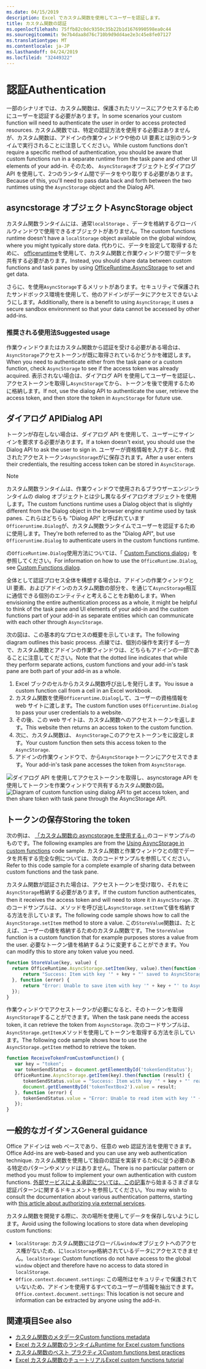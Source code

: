 ```yaml
---
ms.date: 04/15/2019
description: Excel でカスタム関数を使用してユーザーを認証します。
title: カスタム関数の認証
ms.openlocfilehash: 75ffb82c0dc9350c35b22b1d1676990598ea0c44
ms.sourcegitcommit: 9e7b4daa8d76c710b9d9dd4ae2e3c45e8fe07127
ms.translationtype: MT
ms.contentlocale: ja-JP
ms.lasthandoff: 04/24/2019
ms.locfileid: "32449322"
---
```

# <a name="authentication"></a><span data-ttu-id="46944-103">認証</span><span class="sxs-lookup"><span data-stu-id="46944-103">Authentication</span></span>

<span data-ttu-id="46944-104">一部のシナリオでは、カスタム関数は、保護されたリソースにアクセスするためにユーザーを認証する必要があります。</span><span class="sxs-lookup"><span data-stu-id="46944-104">In some scenarios your custom function will need to authenticate the user in order to access protected resources.</span></span> <span data-ttu-id="46944-105">カスタム関数では、特定の認証方法を使用する必要はありませんが、カスタム関数は、アドインの作業ウィンドウや他の UI 要素とは別のランタイムで実行されることに注意してください。</span><span class="sxs-lookup"><span data-stu-id="46944-105">While custom functions don't require a specific method of authentication, you should be aware that custom functions run in a separate runtime from the task pane and other UI elements of your add-in.</span></span> <span data-ttu-id="46944-106">そのため、 `AsyncStorage`オブジェクトとダイアログ API を使用して、2つのランタイム間でデータをやり取りする必要があります。</span><span class="sxs-lookup"><span data-stu-id="46944-106">Because of this, you'll need to pass data back and forth between the two runtimes using the `AsyncStorage` object and the Dialog API.</span></span>
  
## <a name="asyncstorage-object"></a><span data-ttu-id="46944-107">asyncstorage オブジェクト</span><span class="sxs-lookup"><span data-stu-id="46944-107">AsyncStorage object</span></span>

<span data-ttu-id="46944-108">カスタム関数ランタイムには、通常`localStorage` 、データを格納するグローバルウィンドウで使用できるオブジェクトがありません。</span><span class="sxs-lookup"><span data-stu-id="46944-108">The custom functions runtime doesn't have a `localStorage` object available on the global window, where you might typically store data.</span></span> <span data-ttu-id="46944-109">代わりに、データを設定して取得するために、 [officeruntime](/javascript/api/office-runtime/officeruntime.asyncstorage)を使用して、カスタム関数と作業ウィンドウ間でデータを共有する必要があります。</span><span class="sxs-lookup"><span data-stu-id="46944-109">Instead, you should share data between custom functions and task panes by using [OfficeRuntime.AsyncStorage](/javascript/api/office-runtime/officeruntime.asyncstorage) to set and get data.</span></span>

<span data-ttu-id="46944-110">さらに、を使用`AsyncStorage`するメリットがあります。セキュリティで保護されたサンドボックス環境を使用して、他のアドインがデータにアクセスできないようにします。</span><span class="sxs-lookup"><span data-stu-id="46944-110">Additionally, there is a benefit to using `AsyncStorage`; it uses a secure sandbox environment so that your data cannot be accessed by other add-ins.</span></span>

### <a name="suggested-usage"></a><span data-ttu-id="46944-111">推奨される使用法</span><span class="sxs-lookup"><span data-stu-id="46944-111">Suggested usage</span></span>

<span data-ttu-id="46944-112">作業ウィンドウまたはカスタム関数から認証を受ける必要がある場合は、 `AsyncStorage`アクセストークンが既に取得されているかどうかを確認します。</span><span class="sxs-lookup"><span data-stu-id="46944-112">When you need to authenticate either from the task pane or a custom function, check `AsyncStorage` to see if the access token was already acquired.</span></span> <span data-ttu-id="46944-113">表示されない場合は、ダイアログ API を使用してユーザーを認証し、アクセストークンを取得し`AsyncStorage`てから、トークンを後で使用するために格納します。</span><span class="sxs-lookup"><span data-stu-id="46944-113">If not, use the dialog API to authenticate the user, retrieve the access token, and then store the token in `AsyncStorage` for future use.</span></span>

## <a name="dialog-api"></a><span data-ttu-id="46944-114">ダイアログ API</span><span class="sxs-lookup"><span data-stu-id="46944-114">Dialog API</span></span>

<span data-ttu-id="46944-115">トークンが存在しない場合は、ダイアログ API を使用して、ユーザーにサインインを要求する必要があります。</span><span class="sxs-lookup"><span data-stu-id="46944-115">If a token doesn't exist, you should use the Dialog API to ask the user to sign in.</span></span> <span data-ttu-id="46944-116">ユーザーが資格情報を入力すると、作成されたアクセストークン`AsyncStorage`がに保存されます。</span><span class="sxs-lookup"><span data-stu-id="46944-116">After a user enters their credentials, the resulting access token can be stored in `AsyncStorage`.</span></span>

> [!NOTE]
> <span data-ttu-id="46944-117">カスタム関数ランタイムは、作業ウィンドウで使用されるブラウザーエンジンランタイムの dialog オブジェクトとは少し異なるダイアログオブジェクトを使用します。</span><span class="sxs-lookup"><span data-stu-id="46944-117">The custom functions runtime uses a Dialog object that is slightly different from the Dialog object in the browser engine runtime used by task panes.</span></span> <span data-ttu-id="46944-118">これらはどちらも "Dialog API" と呼ばれています`Officeruntime.Dialog`が、カスタム関数ランタイムでユーザーを認証するために使用します。</span><span class="sxs-lookup"><span data-stu-id="46944-118">They're both referred to as the "Dialog API", but use `Officeruntime.Dialog` to authenticate users in the custom functions runtime.</span></span>

<span data-ttu-id="46944-119">の`OfficeRuntime.Dialog`使用方法については、「 [Custom Functions dialog](/office/dev/add-ins/excel/custom-functions-dialog)」を参照してください。</span><span class="sxs-lookup"><span data-stu-id="46944-119">For information on how to use the `OfficeRuntime.Dialog`, see [Custom Functions dialog](/office/dev/add-ins/excel/custom-functions-dialog).</span></span>

<span data-ttu-id="46944-120">全体として認証プロセス全体を構想する場合は、アドインの作業ウィンドウと UI 要素、およびアドインのカスタム関数の部分を、を通じて`AsyncStorage`相互に通信できる個別のエンティティと考えることをお勧めします。</span><span class="sxs-lookup"><span data-stu-id="46944-120">When envisioning the entire authentication process as a whole, it might be helpful to think of the task pane and UI elements of your add-in and the custom functions part of your add-in as separate entities which can communicate with each other through `AsyncStorage`.</span></span>

<span data-ttu-id="46944-121">次の図は、この基本的なプロセスの概要を示しています。</span><span class="sxs-lookup"><span data-stu-id="46944-121">The following diagram outlines this basic process.</span></span> <span data-ttu-id="46944-122">点線では、個別の操作を実行する一方で、カスタム関数とアドインの作業ウィンドウは、どちらもアドインの一部であることに注意してください。</span><span class="sxs-lookup"><span data-stu-id="46944-122">Note that the dotted line indicates that while they perform separate actions, custom functions and your add-in's task pane are both part of your add-in as a whole.</span></span>

1. <span data-ttu-id="46944-123">Excel ブックのセルからカスタム関数呼び出しを発行します。</span><span class="sxs-lookup"><span data-stu-id="46944-123">You issue a custom function call from a cell in an Excel workbook.</span></span>
2. <span data-ttu-id="46944-124">カスタム関数を使用`Officeruntime.Dialog`して、ユーザーの資格情報を web サイトに渡します。</span><span class="sxs-lookup"><span data-stu-id="46944-124">The custom function uses `Officeruntime.Dialog` to pass your user credentials to a website.</span></span>
3. <span data-ttu-id="46944-125">その後、この web サイトは、カスタム関数へのアクセストークンを返します。</span><span class="sxs-lookup"><span data-stu-id="46944-125">This website then returns an access token to the custom function.</span></span>
4. <span data-ttu-id="46944-126">次に、カスタム関数は、 `AsyncStorage`このアクセストークンをに設定します。</span><span class="sxs-lookup"><span data-stu-id="46944-126">Your custom function then sets this access token to the `AsyncStorage`.</span></span>
5. <span data-ttu-id="46944-127">アドインの作業ウィンドウで、から`AsyncStorage`トークンにアクセスできます。</span><span class="sxs-lookup"><span data-stu-id="46944-127">Your add-in's task pane accesses the token from `AsyncStorage`.</span></span>

<span data-ttu-id="46944-128">![ダイアログ API を使用してアクセストークンを取得し、asyncstorage API を使用してトークンを作業ウィンドウで共有するカスタム関数の図。](../images/authentication-diagram.png "認証の図。")</span><span class="sxs-lookup"><span data-stu-id="46944-128">![Diagram of custom function using dialog API to get access token, and then share token with task pane through the AsyncStorage API.](../images/authentication-diagram.png "Authentication diagram.")</span></span>

## <a name="storing-the-token"></a><span data-ttu-id="46944-129">トークンの保存</span><span class="sxs-lookup"><span data-stu-id="46944-129">Storing the token</span></span>

<span data-ttu-id="46944-130">次の例は、 [「カスタム関数の asyncstorage を使用する」](https://github.com/OfficeDev/PnP-OfficeAddins/tree/master/Excel-custom-functions/AsyncStorage)のコードサンプルのものです。</span><span class="sxs-lookup"><span data-stu-id="46944-130">The following examples are from the [Using AsyncStorage in custom functions](https://github.com/OfficeDev/PnP-OfficeAddins/tree/master/Excel-custom-functions/AsyncStorage) code sample.</span></span> <span data-ttu-id="46944-131">カスタム関数と作業ウィンドウとの間でデータを共有する完全な例については、次のコードサンプルを参照してください。</span><span class="sxs-lookup"><span data-stu-id="46944-131">Refer to this code sample for a complete example of sharing data between custom functions and the task pane.</span></span>

<span data-ttu-id="46944-132">カスタム関数が認証された場合は、アクセストークンを受け取り、それをに`AsyncStorage`格納する必要があります。</span><span class="sxs-lookup"><span data-stu-id="46944-132">If the custom function authenticates, then it receives the access token and will need to store it in `AsyncStorage`.</span></span> <span data-ttu-id="46944-133">次のコードサンプルは、メソッドを呼び出し`AsyncStorage.setItem`て値を格納する方法を示しています。</span><span class="sxs-lookup"><span data-stu-id="46944-133">The following code sample shows how to call the `AsyncStorage.setItem` method to store a value.</span></span> <span data-ttu-id="46944-134">この`StoreValue`関数は、たとえば、ユーザーの値を格納するためのカスタム関数です。</span><span class="sxs-lookup"><span data-stu-id="46944-134">The `StoreValue` function is a custom function that for example purposes stores a value from the user.</span></span> <span data-ttu-id="46944-135">必要なトークン値を格納するように変更することができます。</span><span class="sxs-lookup"><span data-stu-id="46944-135">You can modify this to store any token value you need.</span></span>

```javascript
function StoreValue(key, value) {
  return OfficeRuntime.AsyncStorage.setItem(key, value).then(function (result) {
      return "Success: Item with key '" + key + "' saved to AsyncStorage.";
  }, function (error) {
      return "Error: Unable to save item with key '" + key + "' to AsyncStorage. " + error;
  });
}
```

<span data-ttu-id="46944-136">作業ウィンドウでアクセストークンが必要になると、そのトークンを取得`AsyncStorage`することができます。</span><span class="sxs-lookup"><span data-stu-id="46944-136">When the task pane needs the access token, it can retrieve the token from `AsyncStorage`.</span></span> <span data-ttu-id="46944-137">次のコードサンプルは、 `AsyncStorage.getItem`メソッドを使用してトークンを取得する方法を示しています。</span><span class="sxs-lookup"><span data-stu-id="46944-137">The following code sample shows how to use the `AsyncStorage.getItem` method to retrieve the token.</span></span>

```javascript
function ReceiveTokenFromCustomFunction() {
   var key = "token";
   var tokenSendStatus = document.getElementById('tokenSendStatus');
   OfficeRuntime.AsyncStorage.getItem(key).then(function (result) {
      tokenSendStatus.value = "Success: Item with key '" + key + "' read from AsyncStorage.";
      document.getElementById('tokenTextBox2').value = result;
   }, function (error) {
      tokenSendStatus.value = "Error: Unable to read item with key '" + key + "' from AsyncStorage. " + error;
   });
}
```

## <a name="general-guidance"></a><span data-ttu-id="46944-138">一般的なガイダンス</span><span class="sxs-lookup"><span data-stu-id="46944-138">General guidance</span></span>

<span data-ttu-id="46944-139">Office アドインは web ベースであり、任意の web 認証方法を使用できます。</span><span class="sxs-lookup"><span data-stu-id="46944-139">Office Add-ins are web-based and you can use any web authentication technique.</span></span> <span data-ttu-id="46944-140">カスタム関数を使用して独自の認証を実装するために従う必要のある特定のパターンやメソッドはありません。</span><span class="sxs-lookup"><span data-stu-id="46944-140">There is no particular pattern or method you must follow to implement your own authentication with custom functions.</span></span> <span data-ttu-id="46944-141">[外部サービスによる承認については、この記事](/office/dev/add-ins/develop/auth-external-add-ins?view=office-js)から始まるさまざまな認証パターンに関するドキュメントを参照してください。</span><span class="sxs-lookup"><span data-stu-id="46944-141">You may wish to consult the documentation about various authentication patterns, starting with [this article about authorizing via external services](/office/dev/add-ins/develop/auth-external-add-ins?view=office-js).</span></span>  

<span data-ttu-id="46944-142">カスタム関数を開発する際に、次の場所を使用してデータを保存しないようにします。</span><span class="sxs-lookup"><span data-stu-id="46944-142">Avoid using the following locations to store data when developing custom functions:</span></span>  

- <span data-ttu-id="46944-143">`localStorage`: カスタム関数にはグローバル`window`オブジェクトへのアクセス権がないため、に`localStorage`格納されているデータにアクセスできません。</span><span class="sxs-lookup"><span data-stu-id="46944-143">`localStorage`: Custom functions do not have access to the global `window` object and therefore have no access to data     stored in `localStorage`.</span></span>
- <span data-ttu-id="46944-144">`Office.context.document.settings`: この場所はセキュリティで保護されていないため、アドインを使用するすべてのユーザーが情報を抽出できます。</span><span class="sxs-lookup"><span data-stu-id="46944-144">`Office.context.document.settings`:  This location is not secure and information can be extracted by anyone using the     add-in.</span></span>

## <a name="see-also"></a><span data-ttu-id="46944-145">関連項目</span><span class="sxs-lookup"><span data-stu-id="46944-145">See also</span></span>

* [<span data-ttu-id="46944-146">カスタム関数のメタデータ</span><span class="sxs-lookup"><span data-stu-id="46944-146">Custom functions metadata</span></span>](custom-functions-json.md)
* [<span data-ttu-id="46944-147">Excel カスタム関数のランタイム</span><span class="sxs-lookup"><span data-stu-id="46944-147">Runtime for Excel custom functions</span></span>](custom-functions-runtime.md)
* [<span data-ttu-id="46944-148">カスタム関数のベスト プラクティス</span><span class="sxs-lookup"><span data-stu-id="46944-148">Custom functions best practices</span></span>](custom-functions-best-practices.md)
* [<span data-ttu-id="46944-149">Excel カスタム関数のチュートリアル</span><span class="sxs-lookup"><span data-stu-id="46944-149">Excel custom functions tutorial</span></span>](excel-tutorial-custom-functions.md)
